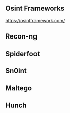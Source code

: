 ## Osint Frameworks

https://osintframework.com/

## Recon-ng

## Spiderfoot

## Sn0int

## Maltego

## Hunch
